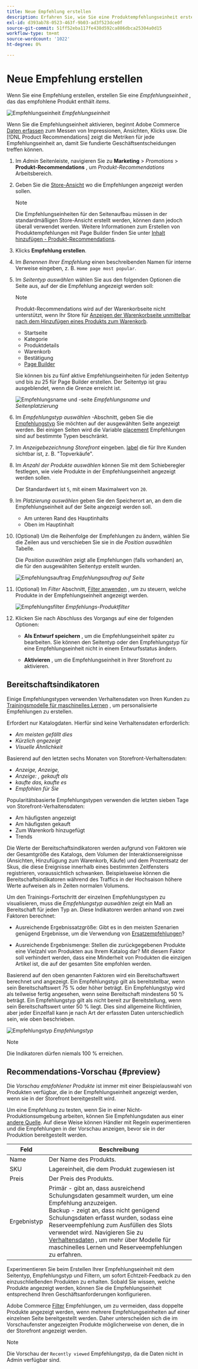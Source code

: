```yaml
---
title: Neue Empfehlung erstellen
description: Erfahren Sie, wie Sie eine Produktempfehlungseinheit erstellen.
exl-id: d393ab78-0523-463f-9b03-ad3f523dce0f
source-git-commit: 51ff52eba117fe438d592ca886dbca25304a0d15
workflow-type: tm+mt
source-wordcount: '1022'
ht-degree: 0%

---
```


# Neue Empfehlung erstellen

Wenn Sie eine Empfehlung erstellen, erstellen Sie eine _Empfehlungseinheit_ , das das empfohlene Produkt enthält _items_.

![Empfehlungseinheit](assets/unit.png)
_Empfehlungseinheit_

Wenn Sie die Empfehlungseinheit aktivieren, beginnt Adobe Commerce [Daten erfassen](workspace.md) zum Messen von Impressionen, Ansichten, Klicks usw. Die [!DNL Product Recommendations] zeigt die Metriken für jede Empfehlungseinheit an, damit Sie fundierte Geschäftsentscheidungen treffen können.

1. Im _Admin_ Seitenleiste, navigieren Sie zu **Marketing** > _Promotions_ > **Produkt-Recommendations** , um _Produkt-Recommendations_ Arbeitsbereich.

1. Geben Sie die [Store-Ansicht](https://experienceleague.adobe.com/docs/commerce-admin/start/setup/websites-stores-views.html#scope-settings) wo die Empfehlungen angezeigt werden sollen.

   >[!NOTE]
   >
   > Die Empfehlungseinheiten für den Seitenaufbau müssen in der standardmäßigen Store-Ansicht erstellt werden, können dann jedoch überall verwendet werden. Weitere Informationen zum Erstellen von Produktempfehlungen mit Page Builder finden Sie unter [Inhalt hinzufügen - Produkt-Recommendations](https://experienceleague.adobe.com/docs/commerce-admin/page-builder/add-content/recommendations.html).

1. Klicks **Empfehlung erstellen**.

1. Im _Benennen Ihrer Empfehlung_ einen beschreibenden Namen für interne Verweise eingeben, z. B. `Home page most popular`.

1. Im _Seitentyp auswählen_ wählen Sie aus den folgenden Optionen die Seite aus, auf der die Empfehlung angezeigt werden soll:

   >[!NOTE]
   >
   > Produkt-Recommendations wird auf der Warenkorbseite nicht unterstützt, wenn Ihr Store für [Anzeigen der Warenkorbseite unmittelbar nach dem Hinzufügen eines Produkts zum Warenkorb](https://experienceleague.adobe.com/docs/commerce-admin/stores-sales/point-of-purchase/cart/cart-configuration.html#redirect-to-cart).

   * Startseite
   * Kategorie
   * Produktdetails
   * Warenkorb
   * Bestätigung
   * [Page Builder](https://experienceleague.adobe.com/docs/commerce-admin/page-builder/add-content/recommendations.html)

   Sie können bis zu fünf aktive Empfehlungseinheiten für jeden Seitentyp und bis zu 25 für Page Builder erstellen. Der Seitentyp ist grau ausgeblendet, wenn die Grenze erreicht ist.

   ![Empfehlungsname und -seite](assets/create-recommendation.png)
   _Empfehlungsname und Seitenplatzierung_

1. Im _Empfehlungstyp auswählen_ -Abschnitt, geben Sie die [Empfehlungstyp](type.md) Sie möchten auf der ausgewählten Seite angezeigt werden. Bei einigen Seiten wird die Variable [placement](placement.md) Empfehlungen sind auf bestimmte Typen beschränkt.

1. Im _Anzeigebezeichnung Storefront_ eingeben. [label](placement.md#recommendation-labels) die für Ihre Kunden sichtbar ist, z. B. &quot;Topverkäufe&quot;.

1. Im _Anzahl der Produkte auswählen_ können Sie mit dem Schieberegler festlegen, wie viele Produkte in der Empfehlungseinheit angezeigt werden sollen.

   Der Standardwert ist `5`, mit einem Maximalwert von `20`.

1. Im _Platzierung auswählen_ geben Sie den Speicherort an, an dem die Empfehlungseinheit auf der Seite angezeigt werden soll.

   * Am unteren Rand des Hauptinhalts
   * Oben im Hauptinhalt

1. (Optional) Um die Reihenfolge der Empfehlungen zu ändern, wählen Sie die Zeilen aus und verschieben Sie sie in die _Position auswählen_ Tabelle.

   Die _Position auswählen_ zeigt alle Empfehlungen (falls vorhanden) an, die für den ausgewählten Seitentyp erstellt wurden.

   ![Empfehlungsauftrag](assets/create-recommendation-select-placement.png)
   _Empfehlungsauftrag auf Seite_

1. (Optional) Im _Filter_ Abschnitt, [Filter anwenden](filters.md) , um zu steuern, welche Produkte in der Empfehlungseinheit angezeigt werden.

   ![Empfehlungsfilter](assets/create-recommendation-filter-products.png)
   _Empfehlungs-Produktfilter_

1. Klicken Sie nach Abschluss des Vorgangs auf eine der folgenden Optionen:

   * **Als Entwurf speichern** , um die Empfehlungseinheit später zu bearbeiten. Sie können den Seitentyp oder den Empfehlungstyp für eine Empfehlungseinheit nicht in einem Entwurfsstatus ändern.

   * **Aktivieren** , um die Empfehlungseinheit in Ihrer Storefront zu aktivieren.

## Bereitschaftsindikatoren

Einige Empfehlungstypen verwenden Verhaltensdaten von Ihren Kunden zu [Trainingsmodelle für maschinelles Lernen](behavioral-data.md) , um personalisierte Empfehlungen zu erstellen.

Erfordert nur Katalogdaten. Hierfür sind keine Verhaltensdaten erforderlich:

* _Am meisten gefällt dies_
* _Kürzlich angezeigt_
* _Visuelle Ähnlichkeit_

Basierend auf den letzten sechs Monaten von Storefront-Verhaltensdaten:

* _Anzeige, Anzeige,_
* _Anzeige: , gekauft als_
* _kaufte das, kaufte es_
* _Empfohlen für Sie_

Popularitätsbasierte Empfehlungstypen verwenden die letzten sieben Tage von Storefront-Verhaltensdaten:

* Am häufigsten angezeigt
* Am häufigsten gekauft
* Zum Warenkorb hinzugefügt
* Trends

Die Werte der Bereitschaftsindikatoren werden aufgrund von Faktoren wie der Gesamtgröße des Katalogs, dem Volumen der Interaktionsereignisse (Ansichten, Hinzufügung zum Warenkorb, Käufe) und dem Prozentsatz der Skus, die diese Ereignisse innerhalb eines bestimmten Zeitfensters registrieren, voraussichtlich schwanken. Beispielsweise können die Bereitschaftsindikatoren während des Traffics in der Hochsaison höhere Werte aufweisen als in Zeiten normalen Volumens.

Um den Trainings-Fortschritt der einzelnen Empfehlungstypen zu visualisieren, muss die _Empfehlungstyp auswählen_ zeigt ein Maß an Bereitschaft für jeden Typ an. Diese Indikatoren werden anhand von zwei Faktoren berechnet:

* Ausreichende Ergebnissatzgröße: Gibt es in den meisten Szenarien genügend Ergebnisse, um die Verwendung von [Ersatzempfehlungen](behavioral-data.md#backuprecs)?

* Ausreichende Ergebnismenge: Stellen die zurückgegebenen Produkte eine Vielzahl von Produkten aus Ihrem Katalog dar? Mit diesem Faktor soll verhindert werden, dass eine Minderheit von Produkten die einzigen Artikel ist, die auf der gesamten Site empfohlen werden.

Basierend auf den oben genannten Faktoren wird ein Bereitschaftswert berechnet und angezeigt. Ein Empfehlungstyp gilt als bereitstellbar, wenn sein Bereitschaftswert 75 % oder höher beträgt. Ein Empfehlungstyp wird als teilweise fertig angesehen, wenn seine Bereitschaft mindestens 50 % beträgt. Ein Empfehlungstyp gilt als nicht bereit zur Bereitstellung, wenn sein Bereitschaftswert unter 50 % liegt. Dies sind allgemeine Richtlinien, aber jeder Einzelfall kann je nach Art der erfassten Daten unterschiedlich sein, wie oben beschrieben.

![Empfehlungstyp](assets/create-recommendation-select-type.png)
_Empfehlungstyp_

>[!NOTE]
>
>Die Indikatoren dürfen niemals 100 % erreichen.

## Recommendations-Vorschau {#preview}

Die _Vorschau empfohlener Produkte_ ist immer mit einer Beispielauswahl von Produkten verfügbar, die in der Empfehlungseinheit angezeigt werden, wenn sie in der Storefront bereitgestellt wird.

Um eine Empfehlung zu testen, wenn Sie in einer Nicht-Produktionsumgebung arbeiten, können Sie Empfehlungsdaten aus einer [andere Quelle](settings.md). Auf diese Weise können Händler mit Regeln experimentieren und die Empfehlungen in der Vorschau anzeigen, bevor sie in der Produktion bereitgestellt werden.

| Feld | Beschreibung |
|---|---|
| Name | Der Name des Produkts. |
| SKU | Lagereinheit, die dem Produkt zugewiesen ist |
| Preis | Der Preis des Produkts. |
| Ergebnistyp | Primär - gibt an, dass ausreichend Schulungsdaten gesammelt wurden, um eine Empfehlung anzuzeigen.<br />Backup - zeigt an, dass nicht genügend Schulungsdaten erfasst wurden, sodass eine Reserveempfehlung zum Ausfüllen des Slots verwendet wird. Navigieren Sie zu [Verhaltensdaten](behavioral-data.md) , um mehr über Modelle für maschinelles Lernen und Reserveempfehlungen zu erfahren. |

Experimentieren Sie beim Erstellen Ihrer Empfehlungseinheit mit dem Seitentyp, Empfehlungstyp und Filtern, um sofort Echtzeit-Feedback zu den einzuschließenden Produkten zu erhalten. Sobald Sie wissen, welche Produkte angezeigt werden, können Sie die Empfehlungseinheit entsprechend Ihren Geschäftsanforderungen konfigurieren.

Adobe Commerce [Filter](filters.md) Empfehlungen, um zu vermeiden, dass doppelte Produkte angezeigt werden, wenn mehrere Empfehlungseinheiten auf einer einzelnen Seite bereitgestellt werden. Daher unterscheiden sich die im Vorschaufenster angezeigten Produkte möglicherweise von denen, die in der Storefront angezeigt werden.

>[!NOTE]
>
> Die Vorschau der `Recently viewed` Empfehlungstyp, da die Daten nicht in Admin verfügbar sind.
